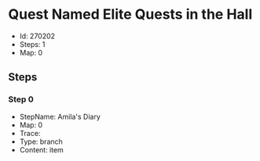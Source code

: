 # Quest Named Elite Quests in the Hall

- Id: 270202
- Steps: 1
- Map: 0

## Steps

### Step 0
- StepName:  Amila's Diary
- Map:  0
- Trace:  
- Type:  branch
- Content:  item


